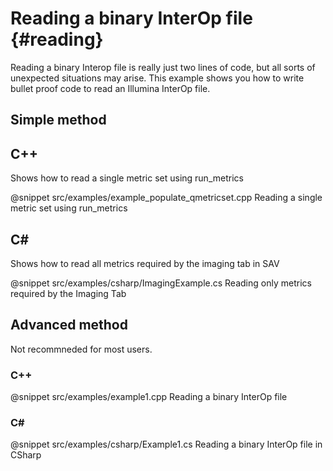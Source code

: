 Reading a binary InterOp file {#reading}
=============================

Reading a binary Interop file is really just two lines of code, but all sorts of unexpected situations may arise. This 
example shows you how to write bullet proof code to read an Illumina InterOp file.

## Simple method

C++
---

Shows how to read a single metric set using run_metrics

@snippet src/examples/example_populate_qmetricset.cpp Reading a single metric set using run_metrics

C#
--

Shows how to read all metrics required by the imaging tab in SAV

@snippet src/examples/csharp/ImagingExample.cs Reading only metrics required by the Imaging Tab

## Advanced method

Not recommneded for most users.

### C++

@snippet src/examples/example1.cpp Reading a binary InterOp file

### C#

@snippet src/examples/csharp/Example1.cs Reading a binary InterOp file in CSharp